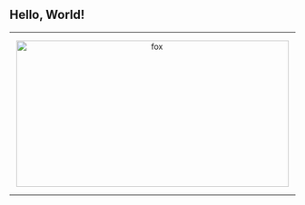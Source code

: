 <h2>Hello, World!</h2>
<div id='header 'align="center">
  <hr><img src="https://media.giphy.com/media/LvHBV2O3aFqBG/giphy.gif" width="480" height="258" frameBorder="0" alt = 'fox'><hr>
</div>
